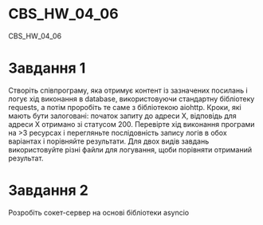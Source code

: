 # CBS_HW_04_06
CBS_HW_04_06


# Завдання 1
Створіть співпрограму, яка отримує контент із зазначених посилань і логує хід виконання в database, використовуючи стандартну бібліотеку requests, а потім проробіть те саме з бібліотекою aiohttp. Кроки, які мають бути залоговані: початок запиту до адреси X, відповідь для адреси X отримано зі статусом 200. Перевірте хід виконання програми на >3 ресурсах і перегляньте послідовність запису логів в обох варіантах і порівняйте результати. Для двох видів завдань використовуйте різні файли для логування, щоби порівняти отриманий результат. 

# Завдання 2
Розробіть сокет-сервер на основі бібліотеки asyncio
